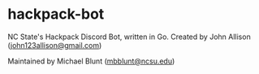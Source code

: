# hackpack-bot
NC State's Hackpack Discord Bot, written in Go.
Created by John Allison (john123allison@gmail.com)

Maintained by Michael Blunt (mbblunt@ncsu.edu)
